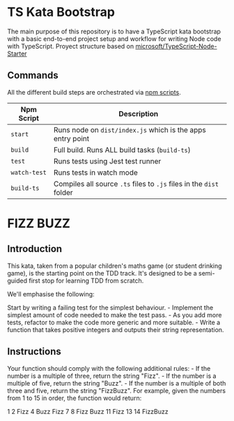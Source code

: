 # TS Kata Bootstrap

The main purpose of this repository is to have a TypeScript kata bootstrap with a basic end-to-end project setup and workflow for writing Node code with TypeScript.
Proyect structure based on [microsoft/TypeScript-Node-Starter](https://github.com/microsoft/TypeScript-Node-Starter)

## Commands

All the different build steps are orchestrated via [npm scripts](https://docs.npmjs.com/misc/scripts).

| Npm Script   | Description                                                         |
| ------------ | ------------------------------------------------------------------- |
| `start`      | Runs node on `dist/index.js` which is the apps entry point          |
| `build`      | Full build. Runs ALL build tasks (`build-ts`)                       |
| `test`       | Runs tests using Jest test runner                                   |
| `watch-test` | Runs tests in watch mode                                            |
| `build-ts`   | Compiles all source `.ts` files to `.js` files in the `dist` folder |

# FIZZ BUZZ

## Introduction

This kata, taken from a popular children's maths game (or student drinking game), is the starting point on the TDD track. It's designed to be a semi-guided first stop for learning TDD from scratch.

We'll emphasise the following:

Start by writing a failing test for the simplest behaviour. - Implement the simplest amount of code needed to make the test pass. - As you add more tests, refactor to make the code more generic and more suitable. - Write a function that takes positive integers and outputs their string representation.

## Instructions

Your function should comply with the following additional rules: - If the number is a multiple of three, return the string "Fizz". - If the number is a multiple of five, return the string "Buzz". - If the number is a multiple of both three and five, return the string "FizzBuzz".
For example, given the numbers from 1 to 15 in order, the function would return:

1
2
Fizz
4
Buzz
Fizz
7
8
Fizz
Buzz
11
Fizz
13
14
FizzBuzz
